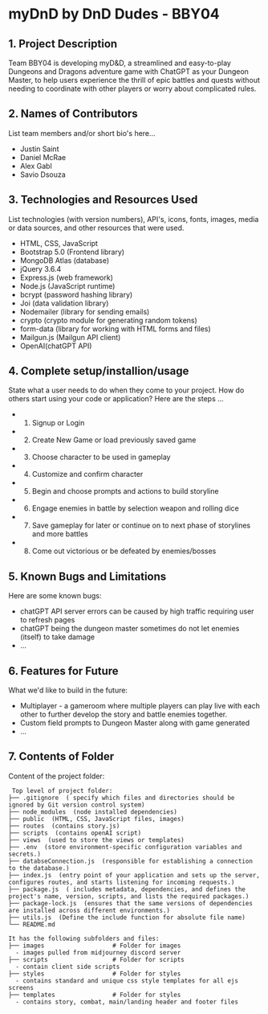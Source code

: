 # myDnD by DnD Dudes - BBY04

## 1. Project Description
Team BBY04 is developing myD&D, a streamlined and easy-to-play Dungeons and Dragons adventure game with ChatGPT as your Dungeon Master, to help users experience the thrill of epic battles and quests without needing to coordinate with other players or worry about complicated rules.

## 2. Names of Contributors
List team members and/or short bio's here... 
* Justin Saint
* Daniel McRae
* Alex Gabl
* Savio Dsouza
	
## 3. Technologies and Resources Used
List technologies (with version numbers), API's, icons, fonts, images, media or data sources, and other resources that were used.
* HTML, CSS, JavaScript
* Bootstrap 5.0 (Frontend library)
* MongoDB Atlas (database)
* jQuery 3.6.4
* Express.js (web framework)
* Node.js (JavaScript runtime)
* bcrypt (password hashing library)
* Joi (data validation library)
* Nodemailer (library for sending emails)
* crypto (crypto module for generating random tokens)
* form-data (library for working with HTML forms and files)
* Mailgun.js (Mailgun API client)
* OpenAI(chatGPT API)

## 4. Complete setup/installion/usage
State what a user needs to do when they come to your project.  How do others start using your code or application?
Here are the steps ...
* 1) Signup or Login
* 2) Create New Game or load previously saved game
* 3) Choose character to be used in gameplay
* 4) Customize and confirm character
* 5) Begin and choose prompts and actions to build storyline 
* 6) Engage enemies in battle by selection weapon and rolling dice
* 7) Save gameplay for later or continue on to next phase of storylines and more battles
* 8) Come out victorious or be defeated by enemies/bosses

## 5. Known Bugs and Limitations
Here are some known bugs:
* chatGPT API server errors can be caused by high traffic requiring user to refresh pages
* chatGPT being the dungeon master sometimes do not let enemies (itself) to take damage
* ...

## 6. Features for Future
What we'd like to build in the future:
* Multiplayer - a gameroom where multiple players can play live with each other to further develop the story and battle enemies together.
* Custom field prompts to Dungeon Master along with game generated
* ...
	
## 7. Contents of Folder
Content of the project folder:

```
 Top level of project folder: 
├── .gitignore  ( specify which files and directories should be ignored by Git version control system)      
├── node_modules  (node installed dependencies)
├── public  (HTML, CSS, JavaScript files, images)
├── routes  (contains story.js)
├── scripts  (contains openAI script)
├── views  (used to store the views or templates)
├── .env  (store environment-specific configuration variables and secrets.)
├── databseConnection.js  (responsible for establishing a connection to the database.)
├── index.js  (entry point of your application and sets up the server, configures routes, and starts listening for incoming requests.)
├── package.js  ( includes metadata, dependencies, and defines the project's name, version, scripts, and lists the required packages.)
├── package-lock.js  (ensures that the same versions of dependencies are installed across different environments.)
├── utils.js  (Define the include function for absolute file name)
└── README.md

It has the following subfolders and files:
├── images                   # Folder for images
  - images pulled from midjourney discord server
├── scripts                  # Folder for scripts
  - contain client side scripts
├── styles                   # Folder for styles
  - contains standard and unique css style templates for all ejs screens 
├── templates                # Folder for styles
  - contains story, combat, main/landing header and footer files

    



```


